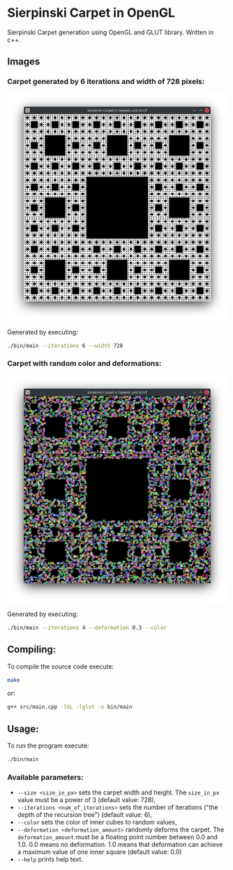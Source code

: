 # Sierpinski Carpet in OpenGL

Sierpinski Carpet generation using OpenGL and GLUT library. Written in c++.

## Images

### Carpet generated by 6 iterations and width of 728 pixels:

![Carpet by 6 iterations and width of 728 pixels](images/carpet-default.png)

Generated by executing:

```sh
./bin/main --iterations 6 --width 728
```

### Carpet with random color and deformations:

![Carpet with random color and deformations set to 0.3](images/carpet-with-color-and-deformations.png)

Generated by executing:

```sh
./bin/main --iterations 4 --deformation 0.3 --color
```

## Compiling:

To compile the source code execute:

```sh
make
```

or:

```sh
g++ src/main.cpp -lGL -lglut -o bin/main
```

## Usage:

To run the program execute:

```sh
./bin/main
```

### Available parameters:

- `--size <size_in_px>` sets the carpet width and height. The `size_in_px` value must be a power of 3 (default value: 728),
- `--iterations <num_of_iterations>` sets the number of iterations ("the depth of the recursion tree") (default value: 6),
- `--color` sets the color of inner cubes to random values,
- `--deformation <deformation_amount>` randomly deforms the carpet. The `deformation_amount` must be a floating point number between 0.0 and 1.0. 0.0 means no deformation. 1.0 means that deformation can achieve a maximum value of one inner square (default value: 0.0)
- `--help` prints help text.
